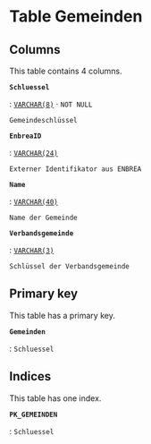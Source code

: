 # Table **Gemeinden**

## Columns

This table contains 4 columns.

**`Schluessel`**

:   [`VARCHAR(8)`](https://firebirdsql.org/file/documentation/html/en/refdocs/fblangref40/firebird-40-language-reference.html#fblangref40-datatypes-chartypes) · `NOT NULL`

    Gemeindeschlüssel

**`EnbreaID`**

:   [`VARCHAR(24)`](https://firebirdsql.org/file/documentation/html/en/refdocs/fblangref40/firebird-40-language-reference.html#fblangref40-datatypes-chartypes)

    Externer Identifikator aus ENBREA

**`Name`**

:   [`VARCHAR(40)`](https://firebirdsql.org/file/documentation/html/en/refdocs/fblangref40/firebird-40-language-reference.html#fblangref40-datatypes-chartypes)

    Name der Gemeinde

**`Verbandsgemeinde`**

:   [`VARCHAR(3)`](https://firebirdsql.org/file/documentation/html/en/refdocs/fblangref40/firebird-40-language-reference.html#fblangref40-datatypes-chartypes)

    Schlüssel der Verbandsgemeinde

## Primary key

This table has a primary key.

**`Gemeinden`**

:   `Schluessel`

## Indices

This table has one index.

**`PK_GEMEINDEN`**

:   `Schluessel`
